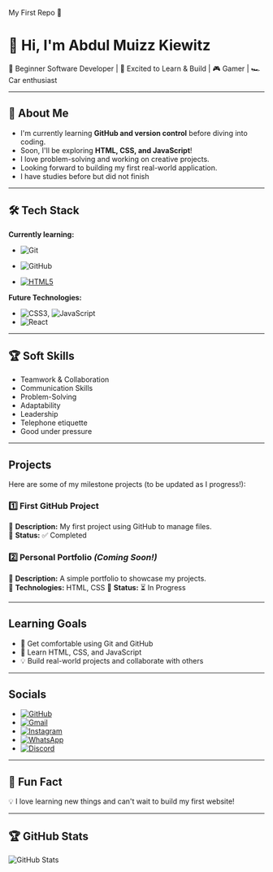 My First Repo 🚀

# 👋 Hi, I'm Abdul Muizz Kiewitz

🌱 Beginner Software Developer | 🚀 Excited to Learn & Build | 🎮 Gamer | 🏎️ Car enthusiast

---

## 🎯 About Me

- I'm currently learning **GitHub and version control** before diving into coding.
- Soon, I'll be exploring **HTML, CSS, and JavaScript**!
- I love problem-solving and working on creative projects.
- Looking forward to building my first real-world application.
- I have studies before but did not finish

---

## 🛠️ Tech Stack

**Currently learning:**

- ![Git](https://img.shields.io/badge/-Git-F05032?style=flat&logo=git&logoColor=white)

- ![GitHub](https://img.shields.io/badge/-GitHub-181717?style=flat-circle&logo=github)

- [![HTML5](https://img.shields.io/badge/HTML5-E34F26?style=for-the-badge&logo=html5&logoColor=white)](https://developer.mozilla.org/en-US/docs/Web/Guide/HTML/HTML5)


**Future Technologies:**

- ![CSS3](https://img.shields.io/badge/-CSS3-black?style=flat-circle&logo=css3), ![JavaScript](https://img.shields.io/badge/-JavaScript-black?style=flat-circle&logo=javascript)
- ![React](https://img.shields.io/badge/-React-black?style=flat-circle&logo=react)

---

## 🏆 Soft Skills

- Teamwork & Collaboration
- Communication Skills
- Problem-Solving
- Adaptability
- Leadership
- Telephone etiquette
- Good under pressure


---

##  Projects

Here are some of my milestone projects (to be updated as I progress!):

### **1️⃣ First GitHub Project**

🔹 **Description:** My first project using GitHub to manage files.  
🔹 **Status:** ✅ Completed

### **2️⃣ Personal Portfolio** _(Coming Soon!)_

🔹 **Description:** A simple portfolio to showcase my projects.  
🔹 **Technologies:** HTML, CSS
🔹 **Status:** ⏳ In Progress

---

##  Learning Goals

- 🚀 Get comfortable using Git and GitHub
- 🎨 Learn HTML, CSS, and JavaScript
- 💡 Build real-world projects and collaborate with others

---

##  Socials

- [![GitHub](https://img.shields.io/badge/-GitHub-181717?style=flat&logo=github&logoColor=white)](https://github.com/Muizz-CS)  
- [![Gmail](https://img.shields.io/badge/Gmail-D14836?style=for-the-badge&logo=gmail&logoColor=white)](mailto:kabdulmuizz@gmail.com)
- [![Instagram](https://img.shields.io/badge/Instagram-E4405F?style=for-the-badge&logo=instagram&logoColor=white)](https://www.instagram.com/mozezamk)
- [![WhatsApp](https://img.shields.io/badge/WhatsApp-25D366?style=for-the-badge&logo=whatsapp&logoColor=white)](https://wa.me/0745456723)
- [![Discord](https://img.shields.io/badge/Discord-5865F2?style=for-the-badge&logo=discord&logoColor=white)](https://discord.com/users/_mozez)

---

## 🚀 Fun Fact

💡 I love learning new things and can't wait to build my first website!

---

## 🏆 GitHub Stats

![GitHub Stats](https://github-readme-stats.vercel.app/api?username=yourusername&show_icons=true&theme=radical)
